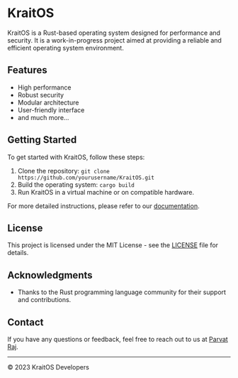 # KraitOS

<!-- ![KraitOS Logo](logo.png) -->

KraitOS is a Rust-based operating system designed for performance and security. It is a work-in-progress project aimed at providing a reliable and efficient operating system environment.

## Features

- High performance
- Robust security
- Modular architecture
- User-friendly interface
- and much more...

## Getting Started

To get started with KraitOS, follow these steps:

1. Clone the repository: `git clone https://github.com/yourusername/KraitOS.git`
2. Build the operating system: `cargo build`
3. Run KraitOS in a virtual machine or on compatible hardware.

For more detailed instructions, please refer to our [documentation](docs/).

## License

This project is licensed under the MIT License - see the [LICENSE](LICENSE) file for details.

## Acknowledgments

- Thanks to the Rust programming language community for their support and contributions.

## Contact

If you have any questions or feedback, feel free to reach out to us at [Parvat Raj](mailto:parvat.raj2@gmail.com).

---

© 2023 KraitOS Developers

